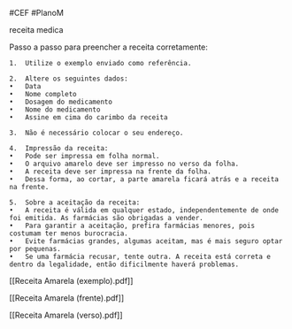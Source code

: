 #CEF #PlanoM 

receita medica

Passo a passo para preencher a receita corretamente:

	1.	Utilize o exemplo enviado como referência.

	2.	Altere os seguintes dados:
	•	Data
	•	Nome completo
	•	Dosagem do medicamento
	•	Nome do medicamento
	•	Assine em cima do carimbo da receita

	3.	Não é necessário colocar o seu endereço.

	4.	Impressão da receita:
	•	Pode ser impressa em folha normal.
	•	O arquivo amarelo deve ser impresso no verso da folha.
	•	A receita deve ser impressa na frente da folha.
	•	Dessa forma, ao cortar, a parte amarela ficará atrás e a receita na frente.

	5.	Sobre a aceitação da receita:
	•	A receita é válida em qualquer estado, independentemente de onde foi emitida. As farmácias são obrigadas a vender.
	•	Para garantir a aceitação, prefira farmácias menores, pois costumam ter menos burocracia.
	•	Evite farmácias grandes, algumas aceitam, mas é mais seguro optar por pequenas.
	•	Se uma farmácia recusar, tente outra. A receita está correta e dentro da legalidade, então dificilmente haverá problemas.
	

[[Receita Amarela (exemplo).pdf]]

[[Receita Amarela (frente).pdf]]

[[Receita Amarela (verso).pdf]]